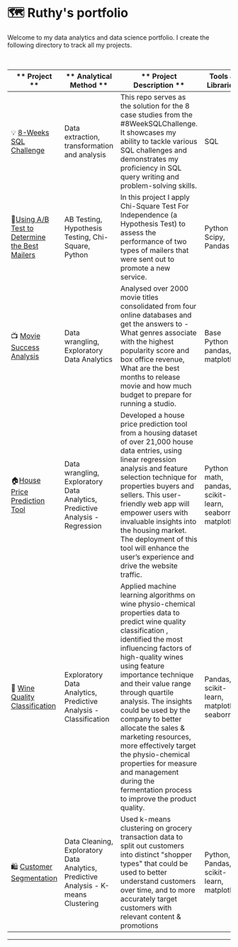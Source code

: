 # 🗺 Ruthy's portfolio

Welcome to my data analytics and data science portfolio. I create the following directory to track all my projects. 

<br>

| **    Project   **                                                                                                                                          | **    Analytical Method   **                                                                           | **    Project Description   **                                                                                                                                                                                                                                                                                                                                                                                                                                                                                                                 |     Tools & Libraries                                            |
|-------------------------------------------------------------------------------------------------------------------------------------------------------------|--------------------------------------------------------------------------------------------------------|------------------------------------------------------------------------------------------------------------------------------------------------------------------------------------------------------------------------------------------------------------------------------------------------------------------------------------------------------------------------------------------------------------------------------------------------------------------------------------------------------------------------------------------------|------------------------------------------------------------------|
|     💡 [8-Weeks SQL Challenge](https://github.com/RuthyYao/8-Weeks-SQL-Challenge)                                                                            |     Data extraction,   transformation and analysis                                                     |     This   repo serves as the solution for the 8 case studies from the #8WeekSQLChallenge. It showcases my ability to   tackle various SQL challenges and demonstrates my proficiency in SQL query   writing and problem-solving skills.                                                                                                                                                                                                                                                                                                       |     SQL                                                          |
|     📧[Using   A/B Test to Determine the Best Mailers](https://github.com/RuthyYao/Assessing-Campaign-Performance-Using-Chi-Square-Test-For-Independence)    |     AB Testing,   Hypothesis Testing, Chi-Square, Python                                               |     In this project I   apply Chi-Square Test For Independence (a Hypothesis Test) to assess the   performance of two types of mailers that were sent out to promote a new   service.                                                                                                                                                                                                                                                                                                                                                          |     Python Scipy,   Pandas                                       |
|     📺 [Movie Success   Analysis](https://github.com/RuthyYao/Movie_Success_Analysis)                                                                        |     Data wrangling,   Exploratory Data Analytics                                                       |     Analysed over 2000   movie titles consolidated from four online databases and get the answers to -   What genres associate with the highest popularity score and box office   revenue, What are the best months to release movie and how much budget to   prepare for running a studio.                                                                                                                                                                                                                                                    |     Base Python   pandas, matplotlib                             |
|     🏠[House Price Prediction   Tool](https://github.com/RuthyYao/House_valuation_tool)                                                                      |     Data wrangling,   Exploratory Data Analytics, Predictive Analysis - Regression                     |     Developed a house price prediction tool from a housing   dataset of over 21,000 house data entries, using linear regression analysis and feature selection technique   for properties buyers and sellers. This user-friendly web app will  empower users with invaluable insights into   the housing market. The deployment of this tool will enhance the user’s experience and drive the website traffic.                                                                                                                                 |     Python math,   pandas, scikit-learn, seaborn, matplotlib     |
|     🍷 [Wine Quality   Classification](https://github.com/RuthyYao/wine_quality_classification)                                                              |     Exploratory Data   Analytics, Predictive Analysis - Classification                                 |     Applied machine   learning algorithms on wine physio-chemical   properties data to predict wine quality classification , identified the most   influencing factors of high-quality wines using feature importance   technique and  their value range   through quartile analysis. The insights could be used by the company to better allocate the sales &   marketing resources, more effectively   target the physio-chemical properties for measure and management during the   fermentation process to improve the product quality.    |     Pandas,   scikit-learn, matplotlib, seaborn                  |
|     🛍   [Customer   Segmentation](https://github.com/RuthyYao/The-You-Are-What-You-Eat-Customer-Segmentation/tree/main)                                     |     Data Cleaning,     Exploratory Data   Analytics,     Predictive   Analysis - K-means Clustering    |     Used k-means   clustering on grocery transaction data to split out customers into distinct   "shopper types" that could be used to better understand customers   over time, and to more accurately target customers with relevant content   & promotions                                                                                                                                                                                                                                                                                   |     Python, Pandas,   scikit-learn, matplotlib                   |
***
